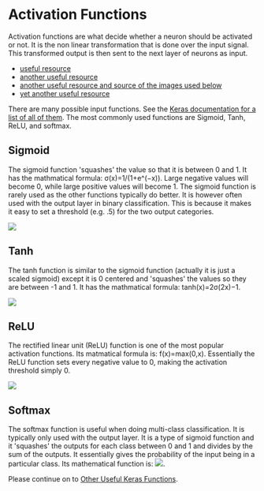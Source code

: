 # Activation Functions

Activation functions are what decide whether a neuron should be activated or not. It is the non linear transformation that is done over the input signal. This transformed output is then sent to the next layer of neurons as input.

* [useful resource](https://medium.com/the-theory-of-everything/understanding-activation-functions-in-neural-networks-9491262884e0)
* [another useful resource](https://www.analyticsvidhya.com/blog/2017/10/fundamentals-deep-learning-activation-functions-when-to-use-them/)
* [another useful resource and source of the images used below](http://cs231n.github.io/neural-networks-1/#actfun)
* [yet another useful resource](http://cs231n.github.io/neural-networks-1/#actfun)

There are many possible input functions. See the [Keras documentation for a list of all of them](https://keras.io/activations/). The most commonly used functions are Sigmoid, Tanh, ReLU, and softmax. 

## Sigmoid

The sigmoid function 'squashes' the value so that it is between 0 and 1. It has the mathmatical formula: σ(x)=1/(1+e^(−x)). Large negative values will become 0, while large positive values will become 1. The sigmoid function is rarely used as the other functions typically do better. It is however often used with the output layer in binary classification. This is because it makes it easy to set a threshold (e.g. .5) for the two output categories. 

![](http://cs231n.github.io/assets/nn1/sigmoid.jpeg)

## Tanh

The tanh function is similar to the sigmoid function (actually it is just a scaled sigmoid) except it is 0 centered and 'squashes' the values so they are between -1 and 1. It has the mathmatical formula: tanh(x)=2σ(2x)−1. 

![](http://cs231n.github.io/assets/nn1/tanh.jpeg)

## ReLU

The rectified linear unit (ReLU) function is one of the most popular activation functions. Its matmatical formula is: f(x)=max(0,x). Essentially the ReLU function sets every negative value to 0, making the activation threshold simply 0. 

![](http://cs231n.github.io/assets/nn1/relu.jpeg)

## Softmax

The softmax function is useful when doing multi-class classification. It is typically only used with the output layer. It is a type of sigmoid function and it 'squashes' the outputs for each class between 0 and 1 and divides by the sum of the outputs. It essentially gives the probability of the input being in a particular class. Its mathematical function is: ![](https://s3-ap-south-1.amazonaws.com/av-blog-media/wp-content/uploads/2017/10/17014509/softmax.png). 

Please continue on to [Other Useful Keras Functions](https://github.com/kitchell/DeepLearningTutorial_LBspectrum/blob/master/UsefulKerasFxns.md). 
